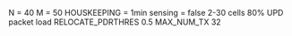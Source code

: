 N = 40
M = 50
HOUSKEEPING = 1min
sensing = false
2-30 cells
80% UPD packet load
RELOCATE_PDRTHRES 0.5
MAX_NUM_TX 32